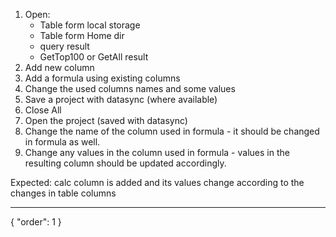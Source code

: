 1. Open:
   * Table form local storage
   * Table form Home dir
   * query result
   * GetTop100 or GetAll result
1. Add new column
1. Add a formula using existing columns
1. Change the used columns names and some values
1. Save a project with datasync (where available)
1. Close All
1. Open the project (saved with datasync)
1. Change the name of the column used in formula - it should be changed in formula as well.
1. Change any values in the column used in formula - values in the resulting column should be updated accordingly.

Expected: calc column is added and its values change according to the changes in table columns

---
{
  "order": 1
}